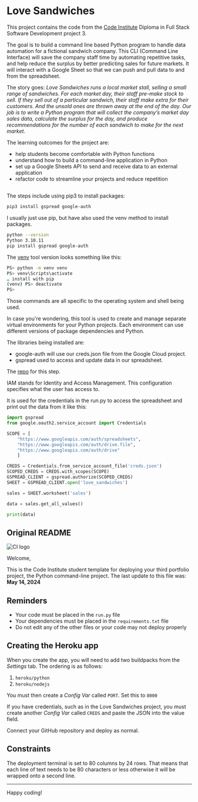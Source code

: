 # Love Sandwiches

This project contains the code from the [Code Institute](https://codeinstitute.net/global/) Diploma in Full Stack Software Development project 3.

The goal is to build a command line based Python program to handle data automation for a fictional sandwich company.  This CLI (Command Line Interface) will save the company staff time by automating repetitive tasks, and help reduce the surplus by better predicting sales for future markets.  It will interact with a Google Sheet so that we can push and pull data to and from the spreadsheet.

The story goes: *Love Sandwiches runs a local market stall, selling  a small range of sandwiches.  For each market day, their staff pre-make stock to sell. If they sell out of a particular sandwich, their staff make extra for their customers. And the unsold  ones are thrown away at the end of the day.
Our job is to write a Python program that will collect the company’s market day sales data, calculate the surplus for the day, and produce  recommendations for the number of each sandwich to make for the next market.*

The learning outcomes for the project are:

* help students become comfortable with Python functions
* understand how to build a command-line application in Python
* set up a Google Sheets API to send and receive data to an external application
* refactor code to streamline your projects and reduce repetition

## 

The steps include using pip3 to install packages:

```sh
pip3 install gspread google-auth
```

I usually just use pip, but have also used the venv method to install packages.

```sh
python --version
Python 3.10.11
pip install gspread google-auth
```

The [venv](https://realpython.com/python-virtual-environments-a-primer/) tool version looks something like this:

```sh
PS> python -m venv venv
PS> venv\Scripts\activate
… install with pip
(venv) PS> deactivate
PS>
```

Those commands are all specific to the operating system and shell being used.

In case you're wondering, this tool is used to create and manage separate virtual environments for your Python projects. Each environment can use different versions of package dependencies and Python.

The libraries being installed are:

* google-auth will use our creds.json file from the Google Cloud project.
* gspread used to access and update data in our spreadsheet.

The [repo](https://github.com/Code-Institute-Solutions/love-sandwiches-p5-sourcecode/tree/master/01-getting-set-up/02-connecting-oto-our-api-with-python) for this step.

IAM stands for Identity and Access Management. This configuration specifies what the user has access to.

It is used for the credentials in the run.py to access the spreadsheet and print out the data from it like this:

```py
import gspread
from google.oauth2.service_account import Credentials

SCOPE = [
    "https://www.googleapis.com/auth/spreadsheets",
    "https://www.googleapis.com/auth/drive.file",
    "https://www.googleapis.com/auth/drive"
    ]

CREDS = Credentials.from_service_account_file('creds.json')
SCOPED_CREDS = CREDS.with_scopes(SCOPE)
GSPREAD_CLIENT = gspread.authorize(SCOPED_CREDS)
SHEET = GSPREAD_CLIENT.open('love_sandwiches')

sales = SHEET.worksheet('sales')

data = sales.get_all_values()

print(data)
```

## Original README

![CI logo](https://codeinstitute.s3.amazonaws.com/fullstack/ci_logo_small.png)

Welcome,

This is the Code Institute student template for deploying your third portfolio project, the Python command-line project. The last update to this file was: **May 14, 2024**

## Reminders

- Your code must be placed in the `run.py` file
- Your dependencies must be placed in the `requirements.txt` file
- Do not edit any of the other files or your code may not deploy properly

## Creating the Heroku app

When you create the app, you will need to add two buildpacks from the _Settings_ tab. The ordering is as follows:

1. `heroku/python`
2. `heroku/nodejs`

You must then create a _Config Var_ called `PORT`. Set this to `8000`

If you have credentials, such as in the Love Sandwiches project, you must create another _Config Var_ called `CREDS` and paste the JSON into the value field.

Connect your GitHub repository and deploy as normal.

## Constraints

The deployment terminal is set to 80 columns by 24 rows. That means that each line of text needs to be 80 characters or less otherwise it will be wrapped onto a second line.

---

Happy coding!
